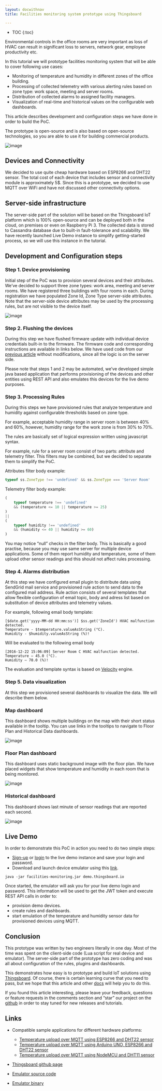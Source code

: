 ```yaml
---
layout: docwithnav
title: Facilities monitoring system prototype using Thingsboard

---
```


* TOC
{:toc}

Environmental controls in the office rooms are very important as loss of HVAC can result in significant loss to servers, network gear, employee productivity etc. 

In this tutorial we will prototype facilities monitoring system that will be able to cover following use cases:

 - Monitoring of temperature and humidity in different zones of the office building.
 - Processing of collected telemetry with various alerting rules based on zone type: work space, meeting and server rooms.
 - Distribution of collected alarms to assigned facility managers.
 - Visualization of real-time and historical values on the configurable web dashboards.

This article describes development and configuration steps we have done in order to build the PoC. 

The prototype is open-source and is also based on open-source technologies, so you are able to use it for building commercial products.

   ![image](/images/samples/monitoring/facilities-management.png)

## Devices and Connectivity

We decided to use quite cheap hardware based on ESP8266 and DHT22 sensor.
The total cost of each device that includes sensor and connectivity module is approximately 5$. Since this is a prototype, we decided to use MQTT over WiFi and have not discussed other connectivity options.

## Server-side infrastructure

The server-side part of the solution will be based on the Thingsboard IoT platform which is 100% open-source and can be deployed both in the cloud, on premises or even on Raspberry Pi 3. The collected data is stored to Cassandra database due to built-in fault-tolerance and scalability. We have recently launched Live Demo instance to simplify getting-started process, so we will use this instance in the tutorial.

## Development and Configuration steps

### Step 1. Device provisioning

Initial step of the PoC was to provision several devices and their attributes. We’ve decided to support three zone types: work area, meeting and server rooms. We have registered three buildings with four rooms in each. During registration we have populated Zone Id, Zone Type server-side attributes. Note that the server-side device attributes may be used by the processing rules, but are not visible to the device itself.

  ![image](/images/samples/monitoring/service-side-attributes.png)
  
### Step 2. Flushing the devices

During this step we have flushed firmware update with individual device credentials built-in to the firmware. The firmware code and corresponding instructions are available in links below. We have used code from our [previous article](/docs/samples/nodemcu/temperature/) without modifications, since all the logic is on the server side.

Please note that steps 1 and 2 may be automated, we’ve developed simple java based application that performs provisioning of the devices and other entities using REST API and also emulates this devices for the live demo purposes.

### Step 3. Processing Rules

During this steps we have provisioned rules that analyze temperature and humidity against configurable thresholds based on zone type. 

For example, acceptable humidity range in server room is between 40% and 60%, however, humidity range for the work zone is from 30% to 70%. 

The rules are basically set of logical expression written using javascript syntax. 

For example, rule for a server room consist of two parts: attribute and telemetry filter. This filters may be combined, but we decided to separate them to simplify the PoC.

Attributes filter body example:

```javascript
typeof ss.ZoneType !== 'undefined' && ss.ZoneType === 'Server Room'
```

Telemetry filter body example:

```javascript
(
    typeof temperature !== 'undefined' 
    && (temperature <= 10 || temperature >= 25)
)
|| 
(
    typeof humidity !== 'undefined' 
    && (humidity <= 40 || humidity >= 60)
)
```

You may notice “null” checks in the filter body. This is basically a good practise, because you may use same server for multiple device applications. Some of them report humidity and temperature, some of them upload other sensor readings and this should not affect rules processing.


### Step 4. Alarms distribution

At this step we have configured email plugin to distribute data using SendGrid mail service and provisioned rule action to send data to the configured mail address. 
Rule action consists of several templates that allow flexible configuration of email topic, body and adress list based on substitution of device attributes and telemetry values. 

For example, following email body template:

```velocity
[$date.get('yyyy-MM-dd HH:mm:ss')] $ss.get('ZoneId') HVAC malfunction detected. 
Temperature - $temperature.valueAsString (°C). 
Humidity - $humidity.valueAsString (%)!
```

Will be evaluated to the following email body

```text
[2016-12-22 15:06:09] Server Room C HVAC malfunction detected. 
Temperature – 45.0 (°C).
Humidity – 70.0 (%)!
```

The evaluation and template syntax is based on [Velocity](http://velocity.apache.org/) engine.

### Step 5. Data visualization
At this step we provisioned several dashboards to visualize the data. We will describe them below.

### Map dashboard

This dashboard shows multiple buildings on the map with their short status available in the tooltip. You can use links in the tooltips to navigate to Floor Plan and Historical Data dashboards.

   ![image](/images/samples/monitoring/map.png)

### Floor Plan dashboard

This dashboard uses static background image with the floor plan. We have placed widgets that show temperature and humidity in each room that is being monitored.

   ![image](/images/samples/monitoring/plan.png)

### Historical dashboard

This dashboard shows last minute of sensor readings that are reported each second.

   ![image](/images/samples/monitoring/history-all.png)

## Live Demo

In order to demonstrate this PoC in action you need to do two simple steps:

 - [Sign-up](https://demo.thingsboard.io/signup) or [login](https://demo.thingsboard.io) to the live demo instance and save your login and password.
 - Download and launch device emulator using this [link](https://github.com/thingsboard/samples/releases/download/v1.0-tfm/facilities-monitoring.jar). 

```shell
java -jar facilities-monitoring.jar demo.thingsboard.io
```

Once started, the emulator will ask you for your live demo login and password. This information will be used to get the JWT token and execute REST API calls in order to:

 - provision demo devices.
 - create rules and dashboards.
 - start emulation of the temperature and humidity sensor data for provisioned devices using MQTT.

## Conclusion

This prototype was written by two engineers literally in one day. Most of the time was spent on the client-side code (Lua script for real device and emulator). The server-side part of the prototype has zero coding and was all about configuration of the rules, plugins and dashboards.

This demonstrates how easy is to prototype and build IoT solutions using [Thingsboard](http://thingsboard.io). Of course, there is certain learning curve that you need to pass, but we hope that this article and other [docs](http://thingsboard.io/docs/) will help you to do this.

If you found this article interesting, please leave your feedback, questions or feature requests in the comments section and “star” our project on the [github](https://github.com/thingsboard/thingsboard) in order to stay tuned for new releases and tutorials.


## Links

 - Compatible sample applications for different hardware platforms:
 
    - [Temperature upload over MQTT using ESP8266 and DHT22 sensor](/docs/samples/esp8266/temperature/)
    - [Temperature upload over MQTT using Arduino UNO, ESP8266 and DHT22 sensor](/docs/samples/arduino/temperature/)
    - [Temperature upload over MQTT using NodeMCU and DHT11 sensor](/docs/samples/nodemcu/temperature/)
 
 - [Thingsboard github page](https://github.com/thingsboard/thingsboard)
 - [Emulator source code](https://github.com/thingsboard/samples)
 - [Emulator binary](https://github.com/thingsboard/samples/releases/download/v1.0-tfm/facilities-monitoring.jar)